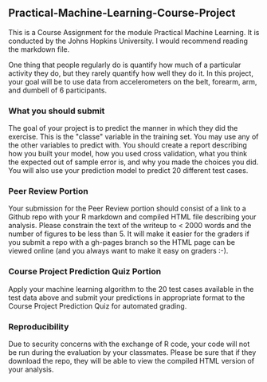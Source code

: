 ## Practical-Machine-Learning-Course-Project

This is a Course Assignment for the module Practical Machine Learning. 
It is conducted by the Johns Hopkins University. 
I would recommend reading the markdown file.

One thing that people regularly do is quantify how much of a particular activity they do, 
but they rarely quantify how well they do it. In this project, your goal will be to use data from 
accelerometers on the belt, forearm, arm, and dumbell of 6 participants.

### What you should submit
The goal of your project is to predict the manner in which they did the exercise. This is the "classe" variable 
in the training set. You may use any of the other variables to predict with. You should create a report describing 
how you built your model, how you used cross validation, what you think the expected out of sample error is, and why 
you made the choices you did. You will also use your prediction model to predict 20 different test cases.

### Peer Review Portion
Your submission for the Peer Review portion should consist of a link to a Github repo with your R markdown and compiled 
HTML file describing your analysis. Please constrain the text of the writeup to < 2000 words and the number of figures to be 
less than 5. It will make it easier for the graders if you submit a repo with a gh-pages branch so the HTML page can be viewed online 
(and you always want to make it easy on graders :-).

### Course Project Prediction Quiz Portion
Apply your machine learning algorithm to the 20 test cases available in the test data above and submit your predictions in appropriate
format to the Course Project Prediction Quiz for automated grading.

### Reproducibility
Due to security concerns with the exchange of R code, your code will not be run during the evaluation by your classmates. Please be sure 
that if they download the repo, they will be able to view the compiled HTML version of your analysis.

